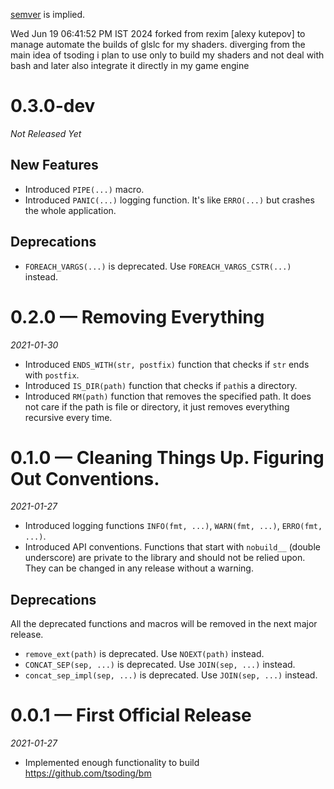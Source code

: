 [semver](https://semver.org/) is implied.


Wed Jun 19 06:41:52 PM IST 2024
forked from rexim [alexy kutepov] to manage automate the builds
of glslc for my shaders.
diverging from the main idea of tsoding i plan to use only to build my shaders and not deal with bash and later also integrate it 
directly in my game engine

# 0.3.0-dev

*Not Released Yet*

## New Features

- Introduced `PIPE(...)` macro.
- Introduced `PANIC(...)` logging function. It's like `ERRO(...)` but crashes the whole application.

## Deprecations

- `FOREACH_VARGS(...)` is deprecated. Use `FOREACH_VARGS_CSTR(...)` instead.

# 0.2.0 — Removing Everything

*2021-01-30*

- Introduced `ENDS_WITH(str, postfix)` function that checks if `str` ends with `postfix`.
- Introduced `IS_DIR(path)` function that checks if `path`is a directory.
- Introduced `RM(path)` function that removes the specified path. It does not care if the path is file or directory, it just removes everything recursive every time.

# 0.1.0 — Cleaning Things Up. Figuring Out Conventions.

*2021-01-27*

- Introduced logging functions `INFO(fmt, ...)`, `WARN(fmt, ...)`, `ERRO(fmt, ...)`.
- Introduced API conventions. Functions that start with `nobuild__` (double underscore) are private to the library and should not be relied upon. They can be changed in any release without a warning.

## Deprecations

All the deprecated functions and macros will be removed in the next major release.

- `remove_ext(path)` is deprecated. Use `NOEXT(path)` instead.
- `CONCAT_SEP(sep, ...)` is deprecated. Use `JOIN(sep, ...)` instead.
- `concat_sep_impl(sep, ...)` is deprecated. Use `JOIN(sep, ...)` instead.

# 0.0.1 — First Official Release

*2021-01-27*

- Implemented enough functionality to build https://github.com/tsoding/bm
